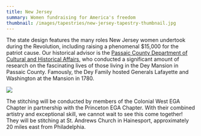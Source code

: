 ```yaml
---
title: New Jersey
summary: Women fundraising for America's freedom
thumbnail: /images/tapestries/new-jersey-tapestry-thumbnail.jpg
---
```


The state design features the many roles New Jersey women undertook during the Revolution, including raising a phenomenal $15,000 for the patriot cause. Our historical advisor is the [Passaic County Department of Cultural and Historical Affairs](https://www.passaiccountynj.org/departments/cultural-and-historic-affairs), who conducted a significant amount of research on the fascinating lives of those living in the Dey Mansion in Passaic County. Famously, the Dey Family hosted Generals Lafayette and Washington at the Mansion in 1780.

![](/images/tapestries/new-jersey-tapestry-main.jpg)

The stitching will be conducted by members of the Colonial West EGA Chapter in partnership with the Princeton EGA Chapter. With their combined artistry and exceptional skill, we cannot wait to see this come together! They will be stitching at St. Andrews Church in Hainesport, approximately 20 miles east from Philadelphia.
